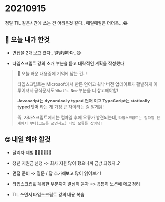 # 20210915

정말 TIL 같은시간에 쓰는 건 어려운것 같다.. 매일매일은 더더욱...😂

## 📗 오늘 내가 한것

- 면접을 2개 보고 왔다.. 얼떨떨하다..😅

- 타입스크립트 강의 소개 부분을 듣고 대략적인 계획을 작성했다
 
 > 🤔 오늘 배운 내용중에 기억에 남는 건..!
 > 
 > 타입스크립트는 Microsoft에서 만든 언어고 워낙 버전 업데이트가 활발하게 이루어져서 공식문서도 `What's New` 부분을 더 참고해야함!
 >
 > **Javascript는 dynamically typed 언어 이고 TypeScript는 statically typed 언어** 라는 게 가장 큰 차이라는 걸 알게됨!
 > 
 > 즉, 자바스크립트에서는 컴파일 후에 오류가 발견되는데, `타입스크립트는 컴파일 단계에서 부터(코드를 쓰면서도) 타입 오류를 잡아냄!`

## 🙄 내일 해야 할것

- 달리자 제발 🏃🏻‍♀️🏃🏻‍♂️

- 청년 지원금 신청 -> 회사 지원 많이 했으니까 금방 되겠지..?

- 면접 준비 -> 질문 / 답 추가해보고 많이 읽어보기!

- 타입스크립트 계획한 부분까지 열심히 듣자 => 틈틈히 노션에 메모 정리

- TIL 쓰면서 타입스크립트 강의 내용 복습
